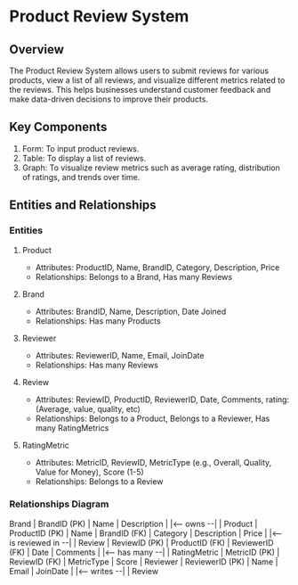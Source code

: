 # Product Review System

## Overview

The Product Review System allows users to submit reviews for various products, view a list of all reviews, and visualize different metrics related to the reviews. This helps businesses understand customer feedback and make data-driven decisions to improve their products.

## Key Components

1. Form: To input product reviews.
2. Table: To display a list of reviews.
3. Graph: To visualize review metrics such as average rating, distribution of ratings, and trends over time.

## Entities and Relationships

### Entities

1. Product

   - Attributes: ProductID, Name, BrandID, Category, Description, Price
   - Relationships: Belongs to a Brand, Has many Reviews

2. Brand

   - Attributes: BrandID, Name, Description, Date Joined
   - Relationships: Has many Products

3. Reviewer

   - Attributes: ReviewerID, Name, Email, JoinDate
   - Relationships: Has many Reviews

4. Review

   - Attributes: ReviewID, ProductID, ReviewerID, Date, Comments, rating: (Average, value, quality, etc)
   - Relationships: Belongs to a Product, Belongs to a Reviewer, Has many RatingMetrics

5. RatingMetric
   - Attributes: MetricID, ReviewID, MetricType (e.g., Overall, Quality, Value for Money), Score (1-5)
   - Relationships: Belongs to a Review

### Relationships Diagram

Brand
| BrandID (PK)
| Name
| Description
|
|<-- owns --|
|
Product
| ProductID (PK)
| Name
| BrandID (FK)
| Category
| Description
| Price
|
|<-- is reviewed in --|
|
Review
| ReviewID (PK)
| ProductID (FK)
| ReviewerID (FK)
| Date
| Comments
|
|<-- has many --|
|
RatingMetric
| MetricID (PK)
| ReviewID (FK)
| MetricType
| Score
|
Reviewer
| ReviewerID (PK)
| Name
| Email
| JoinDate
|
|<-- writes --|
|
Review

